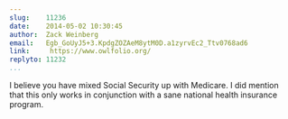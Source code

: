 ```yaml
---
slug:    11236
date:    2014-05-02 10:30:45
author:  Zack Weinberg
email:   Egb_GoUyJ5+3.KpdgZOZAeM8ytM0D.a1zyrvEc2_Ttv0768ad6
link:     https://www.owlfolio.org/
replyto: 11232
...
```


I believe you have mixed Social Security up with Medicare.  I did
mention that this only works in conjunction with a sane national
health insurance program.
